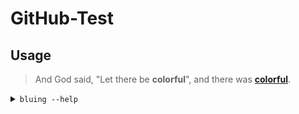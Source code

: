 # GitHub-Test

## Usage

> And God said, "Let there be **colorful**", and there was [**colorful**](https://fo-000.github.io/bluing/#usage).

<details>
    <summary>
        <code>bluing --help</code>
    </summary>
    <p>
        <pre>
$ <span style="font-weight: bold; color: #9fab76">bluing</span> --help
An intelligence gathering tool for hacking Bluetooth

Usage:
    bluing [-h | --help]
    bluing (-v | --version)
    bluing [-i &lthci>] --clean BD_ADDR
    bluing [-i &lthci>] --spoof-bd-addr BD_ADDR
    bluing --flash-micro-bit
    bluing &ltcommand> [&ltargs>...]

Arguments:
    BD_ADDR    Bluetooth device address

Options:
    -h, --help           Print this help and quit
    -v, --version        Print version information and quit
    -i &lthci>             HCI device
    --clean              Clean cached data of a remote device
    --spoof-bd-addr      Spoof the BD_ADDR of a local controller
    --flash-micro-bit    Download the dedicated firmware to micro:bit(s)

Commands:
    br        Basic Rate system, includes an optional Enhanced Data Rate (EDR) extension
    le        Low Energy system
    plugin    Manage plugins

Run `bluing &ltcommand> --help` for more information on a command.
        </pre>
    </p>
</details>
